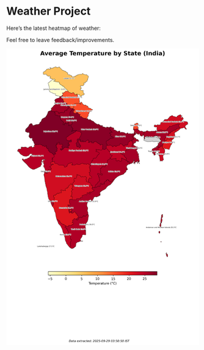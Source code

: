 # Weather Project

Here’s the latest heatmap of weather:

Feel free to leave feedback/improvements.

![India Heatmap](docs/assets/india_heatmap.png?v=D9B4C4)
